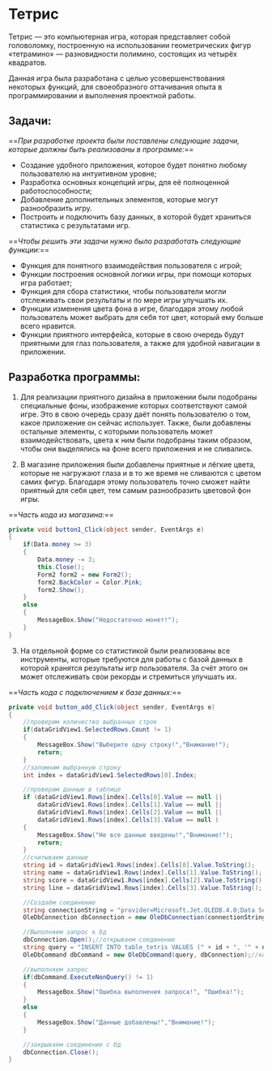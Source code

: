 # Тетрис
Тетрис — это компьютерная игра, которая представляет собой головоломку, построенную на использовании геометрических фигур «тетрамино» — разновидности полимино, состоящих из четырёх квадратов.

Данная игра была разработана с целью усовершенствования некоторых функций, для своеобразного оттачивания опыта в программировании и выполнения проектной работы.

## Задачи:

==_При разработке проекта были поставлены следующие задачи, которые должны быть реализованы в программе:_==
* Создание удобного приложения, которое будет понятно любому пользователю на интуитивном уровне;
* Разработка основных концепций игры, для её полноценной работоспособности;
* Добавление дополнительных элементов, которые могут разнообразить игру.
* Построить и подключить базу данных, в которой будет храниться статистика с результатами игр.

==_Чтобы решить эти задачи нужно было разработать следующие функции:_==
* Функция для понятного взаимодействия пользователя с игрой;
* Функции построения основной логики игры, при помощи которых игра работает;
* Функция для сбора статистики, чтобы пользователи могли отслеживать свои результаты и по мере игры улучшать их.
* Функции изменения цвета фона в игре, благодаря этому любой пользователь может выбрать для себя тот цвет, который ему больше всего нравится.
* Функции приятного интерфейса, которые в свою очередь будут приятными для глаз пользователя, а также для удобной навигации в приложении.

## Разработка программы:

1. Для реализации приятного дизайна в приложении были подобраны специальные фоны, изображение которых соответствуют самой игре. Это в свою очередь сразу даёт понять пользователю о том, какое приложение он сейчас использует. Также, были добавлены остальные элементы, с которыми пользователь может взаимодействовать, цвета к ним были подобраны таким образом, чтобы они выделялись на фоне всего приложения и не сливались.

2. В магазине приложения были добавлены приятные и лёгкие цвета, которые не нагружают глаза и в то же время не сливаются с цветом самих фигур. Благодаря этому пользователь точно сможет найти приятный для себя цвет, тем самым разнообразить цветовой фон игры.

==_Часть кода из магазина:_==
```csharp
private void button1_Click(object sender, EventArgs e)
{
    if(Data.money >= 3)
    {
        Data.money -= 3;
        this.Close();
        Form2 form2 = new Form2();
        form2.BackColor = Color.Pink;
        form2.Show();
    }
    else
    {
        MessageBox.Show("Недостаточно монет!");
    }
}
```

3. На отдельной форме со статистикой были реализованы все инструменты, которые требуются для работы с базой данных в которой хранятся результаты игр пользователя. За счёт этого он может отслеживать свои рекорды и стремиться улучшать их.

==_Часть кода с подключением к базе данных:_==
```csharp
private void button_add_Click(object sender, EventArgs e)
{
    //проверим количество выбранных строк
    if(dataGridView1.SelectedRows.Count != 1)
    {
        MessageBox.Show("Выберите одну строку!","Внимание!");
        return;
    }
    //запомним выбранную строку
    int index = dataGridView1.SelectedRows[0].Index;

    //проверим данные в таблице
    if (dataGridView1.Rows[index].Cells[0].Value == null ||
        dataGridView1.Rows[index].Cells[1].Value == null ||
        dataGridView1.Rows[index].Cells[2].Value == null ||
        dataGridView1.Rows[index].Cells[3].Value == null )
    {
        MessageBox.Show("Не все данные введены!","Внимание!");
        return;
    }
    //считываем данные
    string id = dataGridView1.Rows[index].Cells[0].Value.ToString();
    string name = dataGridView1.Rows[index].Cells[1].Value.ToString();
    string score = dataGridView1.Rows[index].Cells[2].Value.ToString();
    string line = dataGridView1.Rows[index].Cells[3].Value.ToString();

    //Создаём соединение
    string connectionString = "provider=Microsoft.Jet.OLEDB.4.0;Data Source=Database.mdb";
    OleDbConnection dbConnection = new OleDbConnection(connectionString);

    //Выполняем запрос к бд
    dbConnection.Open();//открываем соединение
    string query = "INSERT INTO table_tetris VALUES (" + id + ", '" + name + "', " + score + ", " + line + ")";//строка запроса
    OleDbCommand dbCommand = new OleDbCommand(query, dbConnection);//команда

    //выполняем запрос
    if(dbCommand.ExecuteNonQuery() != 1)
    {
        MessageBox.Show("Ошибка выполнения запроса!", "Ошибка!");
    }
    else
    {
        MessageBox.Show("Данные добавлены!","Внимание!");
    }

    //закрываем соединение с бд
    dbConnection.Close();
}
```
